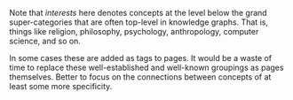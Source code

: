 Note that *interests* here denotes concepts at the level below the grand super-categories that are often top-level in knowledge graphs. That is, things like religion, philosophy, psychology, anthropology, computer science, and so on.

In some cases these are added as tags to pages. It would be a waste of time to replace these well-established and well-known groupings as pages themselves. Better to focus on the connections between concepts of at least some more specificity.